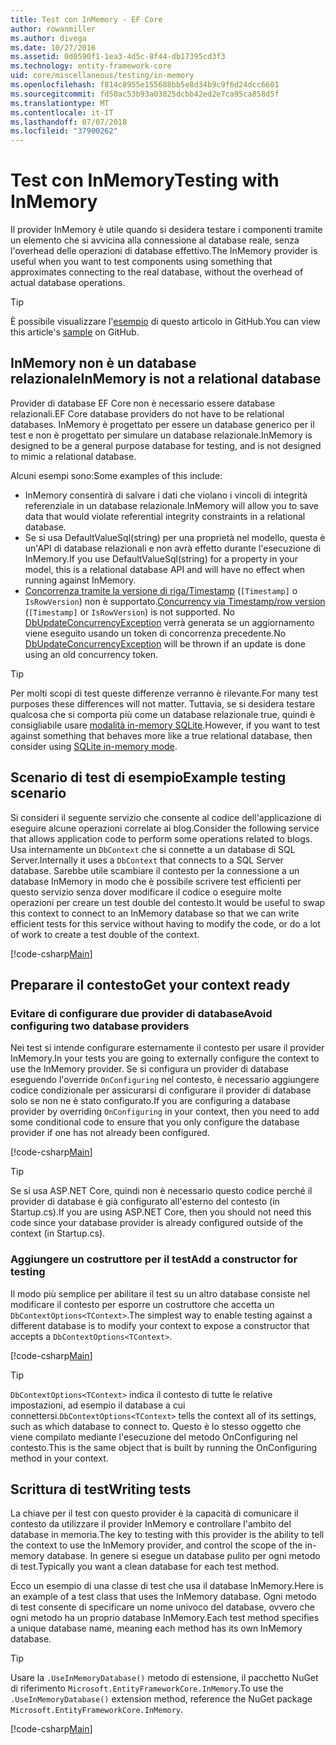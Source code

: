 ```yaml
---
title: Test con InMemory - EF Core
author: rowanmiller
ms.author: divega
ms.date: 10/27/2016
ms.assetid: 0d0590f1-1ea3-4d5c-8f44-db17395cd3f3
ms.technology: entity-framework-core
uid: core/miscellaneous/testing/in-memory
ms.openlocfilehash: f814c8955e155688bb5e8d34b9c9f6d24dcc6601
ms.sourcegitcommit: fd50ac53b93a03825dcbb42ed2e7ca95ca858d5f
ms.translationtype: MT
ms.contentlocale: it-IT
ms.lasthandoff: 07/07/2018
ms.locfileid: "37900262"
---
```

# <a name="testing-with-inmemory"></a><span data-ttu-id="3b364-102">Test con InMemory</span><span class="sxs-lookup"><span data-stu-id="3b364-102">Testing with InMemory</span></span>

<span data-ttu-id="3b364-103">Il provider InMemory è utile quando si desidera testare i componenti tramite un elemento che si avvicina alla connessione al database reale, senza l'overhead delle operazioni di database effettivo.</span><span class="sxs-lookup"><span data-stu-id="3b364-103">The InMemory provider is useful when you want to test components using something that approximates connecting to the real database, without the overhead of actual database operations.</span></span>

> [!TIP]  
> <span data-ttu-id="3b364-104">È possibile visualizzare l'[esempio](https://github.com/aspnet/EntityFramework.Docs/tree/master/samples/core/Miscellaneous/Testing) di questo articolo in GitHub.</span><span class="sxs-lookup"><span data-stu-id="3b364-104">You can view this article's [sample](https://github.com/aspnet/EntityFramework.Docs/tree/master/samples/core/Miscellaneous/Testing) on GitHub.</span></span>

## <a name="inmemory-is-not-a-relational-database"></a><span data-ttu-id="3b364-105">InMemory non è un database relazionale</span><span class="sxs-lookup"><span data-stu-id="3b364-105">InMemory is not a relational database</span></span>

<span data-ttu-id="3b364-106">Provider di database EF Core non è necessario essere database relazionali.</span><span class="sxs-lookup"><span data-stu-id="3b364-106">EF Core database providers do not have to be relational databases.</span></span> <span data-ttu-id="3b364-107">InMemory è progettato per essere un database generico per il test e non è progettato per simulare un database relazionale.</span><span class="sxs-lookup"><span data-stu-id="3b364-107">InMemory is designed to be a general purpose database for testing, and is not designed to mimic a relational database.</span></span>

<span data-ttu-id="3b364-108">Alcuni esempi sono:</span><span class="sxs-lookup"><span data-stu-id="3b364-108">Some examples of this include:</span></span>

* <span data-ttu-id="3b364-109">InMemory consentirà di salvare i dati che violano i vincoli di integrità referenziale in un database relazionale.</span><span class="sxs-lookup"><span data-stu-id="3b364-109">InMemory will allow you to save data that would violate referential integrity constraints in a relational database.</span></span>
* <span data-ttu-id="3b364-110">Se si usa DefaultValueSql(string) per una proprietà nel modello, questa è un'API di database relazionali e non avrà effetto durante l'esecuzione di InMemory.</span><span class="sxs-lookup"><span data-stu-id="3b364-110">If you use DefaultValueSql(string) for a property in your model, this is a relational database API and will have no effect when running against InMemory.</span></span>
* <span data-ttu-id="3b364-111">[Concorrenza tramite la versione di riga/Timestamp](xref:core/modeling/concurrency#timestamprow-version) (`[Timestamp]` o `IsRowVersion`) non è supportato.</span><span class="sxs-lookup"><span data-stu-id="3b364-111">[Concurrency via Timestamp/row version](xref:core/modeling/concurrency#timestamprow-version) (`[Timestamp]` or `IsRowVersion`) is not supported.</span></span> <span data-ttu-id="3b364-112">No [DbUpdateConcurrencyException](https://docs.microsoft.com/dotnet/api/microsoft.entityframeworkcore.dbupdateconcurrencyexception) verrà generata se un aggiornamento viene eseguito usando un token di concorrenza precedente.</span><span class="sxs-lookup"><span data-stu-id="3b364-112">No [DbUpdateConcurrencyException](https://docs.microsoft.com/dotnet/api/microsoft.entityframeworkcore.dbupdateconcurrencyexception) will be thrown if an update is done using an old concurrency token.</span></span>

> [!TIP]  
> <span data-ttu-id="3b364-113">Per molti scopi di test queste differenze verranno è rilevante.</span><span class="sxs-lookup"><span data-stu-id="3b364-113">For many test purposes these differences will not matter.</span></span> <span data-ttu-id="3b364-114">Tuttavia, se si desidera testare qualcosa che si comporta più come un database relazionale true, quindi è consigliabile usare [modalità in-memory SQLite](sqlite.md).</span><span class="sxs-lookup"><span data-stu-id="3b364-114">However, if you want to test against something that behaves more like a true relational database, then consider using [SQLite in-memory mode](sqlite.md).</span></span>

## <a name="example-testing-scenario"></a><span data-ttu-id="3b364-115">Scenario di test di esempio</span><span class="sxs-lookup"><span data-stu-id="3b364-115">Example testing scenario</span></span>

<span data-ttu-id="3b364-116">Si consideri il seguente servizio che consente al codice dell'applicazione di eseguire alcune operazioni correlate ai blog.</span><span class="sxs-lookup"><span data-stu-id="3b364-116">Consider the following service that allows application code to perform some operations related to blogs.</span></span> <span data-ttu-id="3b364-117">Usa internamente un `DbContext` che si connette a un database di SQL Server.</span><span class="sxs-lookup"><span data-stu-id="3b364-117">Internally it uses a `DbContext` that connects to a SQL Server database.</span></span> <span data-ttu-id="3b364-118">Sarebbe utile scambiare il contesto per la connessione a un database InMemory in modo che è possibile scrivere test efficienti per questo servizio senza dover modificare il codice o eseguire molte operazioni per creare un test double del contesto.</span><span class="sxs-lookup"><span data-stu-id="3b364-118">It would be useful to swap this context to connect to an InMemory database so that we can write efficient tests for this service without having to modify the code, or do a lot of work to create a test double of the context.</span></span>

[!code-csharp[Main](../../../../samples/core/Miscellaneous/Testing/BusinessLogic/BlogService.cs)]

## <a name="get-your-context-ready"></a><span data-ttu-id="3b364-119">Preparare il contesto</span><span class="sxs-lookup"><span data-stu-id="3b364-119">Get your context ready</span></span>

### <a name="avoid-configuring-two-database-providers"></a><span data-ttu-id="3b364-120">Evitare di configurare due provider di database</span><span class="sxs-lookup"><span data-stu-id="3b364-120">Avoid configuring two database providers</span></span>

<span data-ttu-id="3b364-121">Nei test si intende configurare esternamente il contesto per usare il provider InMemory.</span><span class="sxs-lookup"><span data-stu-id="3b364-121">In your tests you are going to externally configure the context to use the InMemory provider.</span></span> <span data-ttu-id="3b364-122">Se si configura un provider di database eseguendo l'override `OnConfiguring` nel contesto, è necessario aggiungere codice condizionale per assicurarsi di configurare il provider di database solo se non ne è stato configurato.</span><span class="sxs-lookup"><span data-stu-id="3b364-122">If you are configuring a database provider by overriding `OnConfiguring` in your context, then you need to add some conditional code to ensure that you only configure the database provider if one has not already been configured.</span></span>

[!code-csharp[Main](../../../../samples/core/Miscellaneous/Testing/BusinessLogic/BloggingContext.cs#OnConfiguring)]

> [!TIP]  
> <span data-ttu-id="3b364-123">Se si usa ASP.NET Core, quindi non è necessario questo codice perché il provider di database è già configurato all'esterno del contesto (in Startup.cs).</span><span class="sxs-lookup"><span data-stu-id="3b364-123">If you are using ASP.NET Core, then you should not need this code since your database provider is already configured outside of the context (in Startup.cs).</span></span>

### <a name="add-a-constructor-for-testing"></a><span data-ttu-id="3b364-124">Aggiungere un costruttore per il test</span><span class="sxs-lookup"><span data-stu-id="3b364-124">Add a constructor for testing</span></span>

<span data-ttu-id="3b364-125">Il modo più semplice per abilitare il test su un altro database consiste nel modificare il contesto per esporre un costruttore che accetta un `DbContextOptions<TContext>`.</span><span class="sxs-lookup"><span data-stu-id="3b364-125">The simplest way to enable testing against a different database is to modify your context to expose a constructor that accepts a `DbContextOptions<TContext>`.</span></span>

[!code-csharp[Main](../../../../samples/core/Miscellaneous/Testing/BusinessLogic/BloggingContext.cs#Constructors)]

> [!TIP]  
> <span data-ttu-id="3b364-126">`DbContextOptions<TContext>` indica il contesto di tutte le relative impostazioni, ad esempio il database a cui connettersi.</span><span class="sxs-lookup"><span data-stu-id="3b364-126">`DbContextOptions<TContext>` tells the context all of its settings, such as which database to connect to.</span></span> <span data-ttu-id="3b364-127">Questo è lo stesso oggetto che viene compilato mediante l'esecuzione del metodo OnConfiguring nel contesto.</span><span class="sxs-lookup"><span data-stu-id="3b364-127">This is the same object that is built by running the OnConfiguring method in your context.</span></span>

## <a name="writing-tests"></a><span data-ttu-id="3b364-128">Scrittura di test</span><span class="sxs-lookup"><span data-stu-id="3b364-128">Writing tests</span></span>

<span data-ttu-id="3b364-129">La chiave per il test con questo provider è la capacità di comunicare il contesto da utilizzare il provider InMemory e controllare l'ambito del database in memoria.</span><span class="sxs-lookup"><span data-stu-id="3b364-129">The key to testing with this provider is the ability to tell the context to use the InMemory provider, and control the scope of the in-memory database.</span></span> <span data-ttu-id="3b364-130">In genere si esegue un database pulito per ogni metodo di test.</span><span class="sxs-lookup"><span data-stu-id="3b364-130">Typically you want a clean database for each test method.</span></span>

<span data-ttu-id="3b364-131">Ecco un esempio di una classe di test che usa il database InMemory.</span><span class="sxs-lookup"><span data-stu-id="3b364-131">Here is an example of a test class that uses the InMemory database.</span></span> <span data-ttu-id="3b364-132">Ogni metodo di test consente di specificare un nome univoco del database, ovvero che ogni metodo ha un proprio database InMemory.</span><span class="sxs-lookup"><span data-stu-id="3b364-132">Each test method specifies a unique database name, meaning each method has its own InMemory database.</span></span>

>[!TIP]
> <span data-ttu-id="3b364-133">Usare la `.UseInMemoryDatabase()` metodo di estensione, il pacchetto NuGet di riferimento `Microsoft.EntityFrameworkCore.InMemory`.</span><span class="sxs-lookup"><span data-stu-id="3b364-133">To use the `.UseInMemoryDatabase()` extension method, reference the NuGet package `Microsoft.EntityFrameworkCore.InMemory`.</span></span>

[!code-csharp[Main](../../../../samples/core/Miscellaneous/Testing/TestProject/InMemory/BlogServiceTests.cs)]
